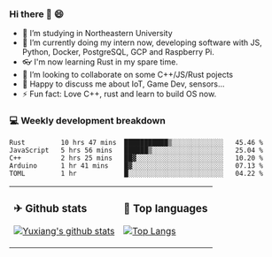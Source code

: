 ### Hi there 👋 😄

- 🔭 I’m studying in Northeastern University
- 🌱 I’m currently doing my intern now, developing software with JS, Python, Docker, PostgreSQL, GCP and Raspberry Pi.
- 👓 I'm now learning Rust in my spare time.
- 👯 I’m looking to collaborate on some C++/JS/Rust pojects
- 💬 Happy to discuss me about IoT, Game Dev, sensors...
- ⚡ Fun fact: Love C++, rust and learn to build OS now.



<table>
<tr>
<td valign="top" width="54%">

### ✈ Github stats

[![Yuxiang's github stats](https://github-readme-stats.vercel.app/api?username=Taowyoo&show_icons=true&line_height=21&show_icons=true&theme=tokyonight)](https://github.com/anuraghazra/github-readme-stats)

</td>

<td valign="top" width="46%">

### 📕 Top languages

[![Top Langs](https://github-readme-stats.vercel.app/api/top-langs/?username=Taowyoo&show_icons=true&layout=compact&theme=vue)](https://github.com/anuraghazra/github-readme-stats)

</td>
</tr>

### 💻 Weekly development breakdown

<!--START_SECTION:waka-->
```text
Rust         10 hrs 47 mins  ███████████▒░░░░░░░░░░░░░   45.46 % 
JavaScript   5 hrs 56 mins   ██████▒░░░░░░░░░░░░░░░░░░   25.04 % 
C++          2 hrs 25 mins   ██▓░░░░░░░░░░░░░░░░░░░░░░   10.20 % 
Arduino      1 hr 41 mins    █▓░░░░░░░░░░░░░░░░░░░░░░░   07.13 % 
TOML         1 hr            █░░░░░░░░░░░░░░░░░░░░░░░░   04.22 % 
```
<!--END_SECTION:waka-->
